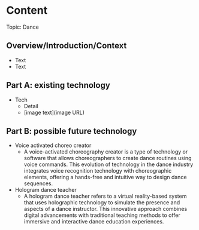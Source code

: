 # Content
Topic: Dance

## Overview/Introduction/Context
* Text
* Text

## Part A: existing technology
* Tech
  * Detail
  * [image text](image URL)

## Part B: possible future technology
* Voice activated choreo creator
  * A voice-activated choreography creator is a type of technology or software that allows choreographers to create dance routines using voice commands. This evolution of technology in the dance industry integrates voice recognition technology with choreographic elements, offering a hands-free and intuitive way to design dance sequences.
* Hologram dance teacher
  * A hologram dance teacher refers to a virtual reality-based system that uses holographic technology to simulate the presence and aspects of a dance instructor. This innovative approach combines digital advancements with traditional teaching methods to offer immersive and interactive dance education experiences.
